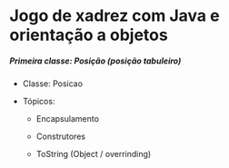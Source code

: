 # Jogo de xadrez com Java e orientação a objetos

##### Primeira classe: Posição (posição tabuleiro)

- Classe: Posicao

- Tópicos:

  - Encapsulamento

  - Construtores

  - ToString (Object / overrinding)